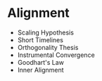 # Alignment
- Scaling Hypothesis
 - Short Timelines
- Orthogonality Thesis
- Instrumental Convergence
- Goodhart's Law
 - Inner Alignment
